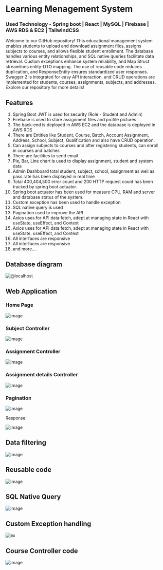 # Learning Menagement System

### Used Technology -  Spring boot | React | MySQL | Firebase | AWS RDS & EC2 | TailwindCSS

Welcome to our GitHub repository! This educational management system enables students to upload and download assignment files, assigns subjects to courses, and allows flexible student enrollment. The database handles various entity relationships, and SQL native queries facilitate data retrieval. Custom exceptions enhance system reliability, and Map Struct streamlines entity-DTO mapping. The use of reusable code reduces duplication, and ResponseEntity ensures standardized user responses. Swagger 2 is integrated for easy API interaction, and CRUD operations are implemented for students, courses, assignments, subjects, and addresses. Explore our repository for more details!

## Features
1. Spring Boot JWT is used for security (Role - Student and Admin)
2. Firebase is used to store assignment files and profile pictures
3. The back-end is deployed in AWS EC2 and the database is deployed in AWS RDS
4. There are Entities like Student, Course, Batch, Account Assignment, Address, School, Subject, Qualification and also have CRUD operation.
5. Can assign subjects to courses and after registering students, can enroll in courses and batches
6. There are facilities to send email
7. Pie, Bar, Line chart is used to display assignment, student and system data
8. Admin Dashboard total student, subject, school, assignment as well as pass rate has been displayed in real time
9. Total 400,404,500 error count and 200 HTTP request count has been tracked by spring boot actuator.
10. Spring boot actuator has been used for measure CPU, RAM and server
and database status of the system.
11. Custom exception has been used to handle exception
12. SQL native query is used
13. Pagination used to improve the API
14. Axios uses for API data fetch, adept at managing state in React with
useState, useEffect, and Context
14. Axios uses for API data fetch, adept at managing state in React with
useState, useEffect, and Context
15. All interfaces are responsive
16. All interfaces are responsive
17. and more....

## Database diagram
![@localhost](https://github.com/LakshanChinthaka/backend-royal-lms-system/assets/115285758/189ab9f8-103f-4d34-bea0-66b69000d305)

## Web Application 

### Home Page
![image](https://github.com/LakshanChinthaka/learning-management-system/assets/115285758/dc8e1522-7df2-408a-9de6-7cf472ec86d0)

### Subject Controller
![image](https://github.com/LakshanChinthaka/learning-management-system/assets/115285758/72f6c395-8fa0-4d12-b0b1-0dddc61a97d5)


### Assignment Controller
![image](https://github.com/LakshanChinthaka/learning-management-system/assets/115285758/18317613-bd21-4b6b-ae30-0a04c7ac8572)

### Assignment details Controller
![image](https://github.com/LakshanChinthaka/learning-management-system/assets/115285758/25489aa7-4149-409b-9758-0570426f95a8)

### Pagination 
![image](https://github.com/LakshanChinthaka/learning-management-system/assets/115285758/690d4f72-c884-4205-a4a7-f51fa082c507)

Response


![image](https://github.com/LakshanChinthaka/learning-management-system/assets/115285758/2b5cea2b-9fc0-407c-9a14-6e9ca587d0d7)

##  Data filtering
![image](https://github.com/LakshanChinthaka/learning-management-system/assets/115285758/2671c17d-143f-467d-9c89-4df0b480272a)

##  Reusable code
![image](https://github.com/LakshanChinthaka/learning-management-system/assets/115285758/4525fd69-67cc-42a2-a55a-5ff0b1d2a3b9)

## SQL Native Query
![image](https://github.com/LakshanChinthaka/learning-management-system/assets/115285758/a0e93021-3c36-45c1-915c-ee93e6315394)

## Custom Exception handling 
![ex](https://github.com/LakshanChinthaka/point-of-sale-system/assets/115285758/042ee44c-8732-4599-ab1b-24650a0c0fa7)

## Course Controller code 
![image](https://github.com/LakshanChinthaka/learning-management-system/assets/115285758/92eab678-338d-49bc-9c14-e35bd80d7905)


